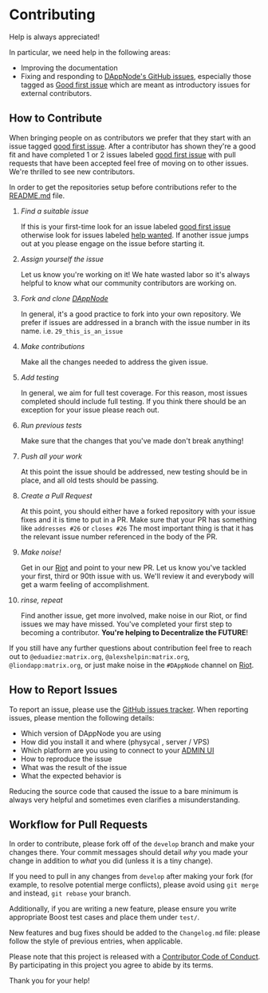 # Contributing

Help is always appreciated!

In particular, we need help in the following areas:

- Improving the documentation
- Fixing and responding to [DAppNode's GitHub issues](https://github.com/dappnode/DAppNode/issues), especially those tagged as
  [Good first issue](https://github.com/dappnode/DAppNode/labels/Good%20first%20issue) which are
  meant as introductory issues for external contributors.

## How to Contribute

When bringing people on as contributors we prefer that they start with an issue tagged [good first issue](https://github.com/dappnode/DAppNode/labels/Good%20first%20issue). After a contributor has shown they're a good fit and have completed 1 or 2 issues labeled [good first issue](https://github.com/dappnode/DAppNode/labels/Good%20first%20issue) with pull requests that have been accepted feel free of moving on to other issues. We're thrilled to see new contributors.

In order to get the repositories setup before contributions refer to the [README.md](https://github.com/dappnode/DAppNode/raw/master/README.md) file.

1. _Find a suitable issue_

   If this is your first-time look for an issue labeled [good first issue](https://github.com/dappnode/DAppNode/labels/Good%20first%20issue) otherwise look for issues labeled [help wanted](https://github.com/dappnode/DAppNode/labels/help%20wanted). If another issue jumps out at you please engage on the issue before starting it.

2. _Assign yourself the issue_

   Let us know you're working on it! We hate wasted labor so it's always helpful to know what our community contributors are working on.

3. _Fork and clone [DAppNode](://github.com/dappnode/DAppNode)_

   In general, it's a good practice to fork into your own repository. We prefer if issues are addressed in a branch with the issue number in its name.
   i.e. `29_this_is_an_issue`

4. _Make contributions_

   Make all the changes needed to address the given issue.

5. _Add testing_

   In general, we aim for full test coverage. For this reason, most issues completed should include full testing. If you think there should be an exception for your issue please reach out.

6. _Run previous tests_

   Make sure that the changes that you've made don't break anything!

7. _Push all your work_

   At this point the issue should be addressed, new testing should be in place, and all old tests should be passing.

8. _Create a Pull Request_

   At this point, you should either have a forked repository with your issue fixes and it is time to put in a PR. Make sure that your PR has something like `addresses #26` or `closes #26` The most important thing is that it has the relevant issue number referenced in the body of the PR.

9. _Make noise!_

   Get in our [Riot](https://riot.im/app/#/room/#dappnode:matrix.org) and point to your new PR. Let us know you've tackled your first, third or 90th issue with us. We'll review it and everybody will get a warm feeling of accomplishment.

10. _rinse, repeat_

    Find another issue, get more involved, make noise in our Riot, or find issues we may have missed. You've completed your first step to becoming a contributor. **You're helping to Decentralize the FUTURE**!

If you still have any further questions about contribution feel free to reach out to `@eduadiez:matrix.org`, `@alexshelpin:matrix.org`, `@liondapp:matrix.org`, or just make noise in the `#DAppNode` channel on [Riot](https://riot.im/app/#/room/#DAppNode:matrix.org).

## How to Report Issues

To report an issue, please use the
[GitHub issues tracker](https://github.com/dappnode/DAppNode/issues). When
reporting issues, please mention the following details:

- Which version of DAppNode you are using
- How did you install it and where (physycal , server / VPS)
- Which platform are you using to connect to your [ADMIN UI](http://my.dappnode)
- How to reproduce the issue
- What was the result of the issue
- What the expected behavior is

Reducing the source code that caused the issue to a bare minimum is always
very helpful and sometimes even clarifies a misunderstanding.

## Workflow for Pull Requests

In order to contribute, please fork off of the `develop` branch and make your
changes there. Your commit messages should detail _why_ you made your change
in addition to _what_ you did (unless it is a tiny change).

If you need to pull in any changes from `develop` after making your fork (for
example, to resolve potential merge conflicts), please avoid using `git merge`
and instead, `git rebase` your branch.

Additionally, if you are writing a new feature, please ensure you write appropriate
Boost test cases and place them under `test/`.

New features and bug fixes should be added to the `Changelog.md` file: please
follow the style of previous entries, when applicable.

Please note that this project is released with a [Contributor Code of Conduct](https://raw.githubusercontent.com/dappnode/DAppNode/master/CODE_OF_CONDUCT.md).
By participating in this project you agree to abide by its terms.

Thank you for your help!
